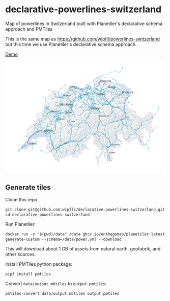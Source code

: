 # declarative-powerlines-switzerland
Map of powerlines in Switzerland built with Planetiler's declarative schema approach and PMTiles

This is the same map as https://github.com/wipfli/powerlines-switzerland but this time we use Planetiler's declarative schema approach.

[Demo](https://wipfli.github.io/declarative-powerlines-switzerland/)

<a href="https://wipfli.github.io/declarative-powerlines-switzerland">
    <img src="demo.png" />
</a>

## Generate tiles

Clone this repo:

```
git clone git@github.com:wipfli/declarative-powerlines-switzerland.git
cd declarative-powerlines-switzerland
```

Run Planetiler:

```
docker run -v "$(pwd)/data":/data ghcr.io/onthegomap/planetiler:latest generate-custom --schema=/data/power.yml --download
```

This will download about 1 GB of assets from natural earth, geofabrik, and other sources.

Install PMTiles python package:

```
pip3 install pmtiles
```

Convert `data/output.mbtiles` to `output.pmtiles`:

```
pmtiles-convert data/output.mbtiles output.pmtiles
```
